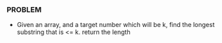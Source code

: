 ### PROBLEM
- Given an array, and a target number which will be k, find the longest substring that is <= k. return the length
